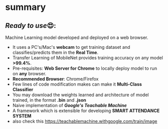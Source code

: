 # summary
## ***Ready to use***😍: 
Machine Learning model developed and deployed on a web browser.
- It uses a PC's/Mac's **webcam** to get training dataset and classifies/predicts them in the **Real Time**. 
- Transfer Learning of MobileNet provides training accuracy on any model **>99.4%**. 
- Pre-requisites: **Web Server for Chrome** to locally deploy model to run on **any** browser.
- **Recommended Browser**: Chrome/Firefox
- Few lines of code modification makes can make it **Multi-Class Classifier**
- You may download the weights learned and architecture of model trained, in the format **.bin** and **.json**
- Naive implementation of ***Google's Teachable Machine***
- A framework which is extensible for developing **SMART ATTENDANCE SYSTEM**
- also check this https://teachablemachine.withgoogle.com/train/image
